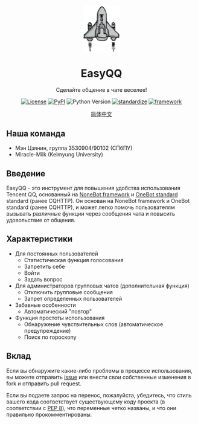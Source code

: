 <p align="center">
 <img width="100px" src="https://github.com/NekoSilverFox/EasyQQ/blob/main/docs/pic/logo.svg" align="center" alt="EasyQQ" />
 <h1 align="center">EasyQQ</h2>
 <p align="center">Сделайте общение в чате веселее!</p>
</p>

<div align=center>

[![License](https://img.shields.io/badge/license-Apache%202.0-brightgreen)](LICENSE)
[![PyPI](https://img.shields.io/pypi/v/nonebot.svg)](https://pypi.python.org/pypi/nonebot)
![Python Version](https://img.shields.io/badge/python-3.7+-blue.svg)
[![standardize](https://img.shields.io/badge/standardize-OneBot%20v10%2C%20v11-orange)](https://github.com/botuniverse/onebot)
[![framework](https://img.shields.io/badge/framework-NoneBot-orange)](https://github.com/nonebot/nonebot)

<p align="center">
    <a href="/docs/README_cn.md">简体中文</a>
</p>

<div align=left>

## Наша команда

- Мэн Цзянин, группа 3530904/90102 (СПбПУ)
- Miracle-Milk (Keimyung University)

## Введение

EasyQQ - это инструмент для повышения удобства использования Tencent QQ, основанный на [NoneBot framework](https://github.com/nonebot/nonebot) и [OneBot standard](https://github.com/howmanybots/onebot) standard (ранее CQHTTP). Он основан на NoneBot framework и OneBot standard (ранее CQHTTP), и может легко помочь пользователям вызывать различные функции через сообщения чата и повысить удовольствие от общения.

## Характеристики

- Для постоянных пользователей
  - Статистическая функция голосования
  - Запретить себе
  - Войти
  - Задать вопрос
- Для администраторов групповых чатов (дополнительная функция)
  - Отключить групповые сообщения
  - Запрет определенных пользователей
- Забавные особенности
  - Автоматический "повтор"
- Функция простоты использования
  - Обнаружение чувствительных слов (автоматическое предупреждение)
  - Поиск по гороскопу

## Вклад

Если вы обнаружите какие-либо проблемы в процессе использования, вы можете отправить [issue](https://github.com/NekoSilverFox/EasyQQ/issues) или внести свои собственные изменения в fork и отправить pull request.

Если вы подаете запрос на перенос, пожалуйста, убедитесь, что стиль вашего кода соответствует существующему коду проекта (в соответствии с [PEP 8](https://www.python.org/dev/peps/pep-0008/)), что переменные четко названы, и что они правильно прокомментированы.
